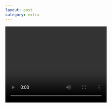 ```yaml
---
layout: post
category: extra
---
```


<video width="320" height="240" controls>
  <source src="vilotck.github.io/videos/hands.webm" type="video/webm">
Your browser does not support the video tag.
</video>
